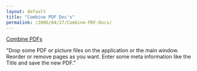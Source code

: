 ```yaml
---
layout: default
title: "Combine PDF Doc's"
permalink: /2006/04/27/Combine-PDF-Docs/
---
```


<a href="http://monkeybreadsoftware.de/Freeware/CombinePDFs.shtml" target="_blank">Combine PDFs</a>

"Drop some PDF or picture files on the application or the main window. Reorder or remove pages as you want. Enter some meta information like the Title and save the new PDF."